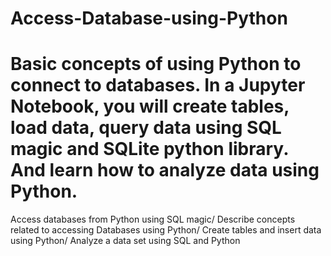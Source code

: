 # Access-Database-using-Python
# Basic concepts of using Python to connect to databases. In a Jupyter Notebook, you will create tables, load data, query data using SQL magic and SQLite python library. And learn how to analyze data using Python.
Access databases from Python using SQL magic/ Describe concepts related to accessing Databases using Python/ Create tables and insert data using Python/ Analyze a data set using SQL and Python
